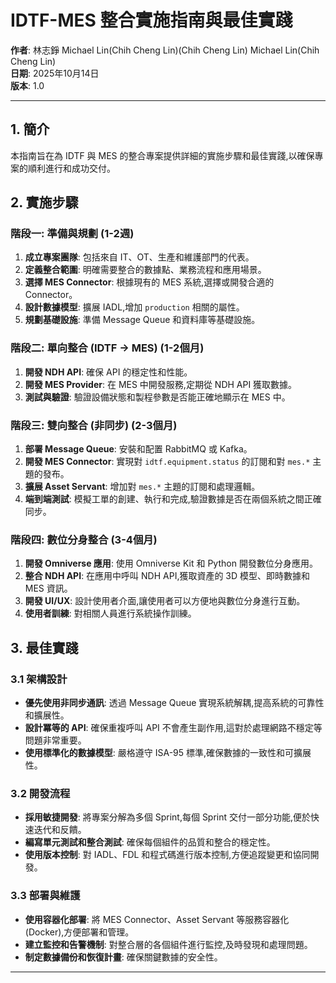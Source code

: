 

# IDTF-MES 整合實施指南與最佳實踐

**作者**: 林志錚 Michael Lin(Chih Cheng Lin)(Chih Cheng Lin) Michael Lin(Chih Cheng Lin)  
**日期**: 2025年10月14日  
**版本**: 1.0

---

## 1. 簡介

本指南旨在為 IDTF 與 MES 的整合專案提供詳細的實施步驟和最佳實踐,以確保專案的順利進行和成功交付。

## 2. 實施步驟

### 階段一: 準備與規劃 (1-2週)

1. **成立專案團隊**: 包括來自 IT、OT、生產和維護部門的代表。
2. **定義整合範圍**: 明確需要整合的數據點、業務流程和應用場景。
3. **選擇 MES Connector**: 根據現有的 MES 系統,選擇或開發合適的 Connector。
4. **設計數據模型**: 擴展 IADL,增加 `production` 相關的屬性。
5. **規劃基礎設施**: 準備 Message Queue 和資料庫等基礎設施。

### 階段二: 單向整合 (IDTF → MES) (1-2個月)

1. **開發 NDH API**: 確保 API 的穩定性和性能。
2. **開發 MES Provider**: 在 MES 中開發服務,定期從 NDH API 獲取數據。
3. **測試與驗證**: 驗證設備狀態和製程參數是否能正確地顯示在 MES 中。

### 階段三: 雙向整合 (非同步) (2-3個月)

1. **部署 Message Queue**: 安裝和配置 RabbitMQ 或 Kafka。
2. **開發 MES Connector**: 實現對 `idtf.equipment.status` 的訂閱和對 `mes.*` 主題的發布。
3. **擴展 Asset Servant**: 增加對 `mes.*` 主題的訂閱和處理邏輯。
4. **端到端測試**: 模擬工單的創建、執行和完成,驗證數據是否在兩個系統之間正確同步。

### 階段四: 數位分身整合 (3-4個月)

1. **開發 Omniverse 應用**: 使用 Omniverse Kit 和 Python 開發數位分身應用。
2. **整合 NDH API**: 在應用中呼叫 NDH API,獲取資產的 3D 模型、即時數據和 MES 資訊。
3. **開發 UI/UX**: 設計使用者介面,讓使用者可以方便地與數位分身進行互動。
4. **使用者訓練**: 對相關人員進行系統操作訓練。

## 3. 最佳實踐

### 3.1 架構設計

- **優先使用非同步通訊**: 透過 Message Queue 實現系統解耦,提高系統的可靠性和擴展性。
- **設計冪等的 API**: 確保重複呼叫 API 不會產生副作用,這對於處理網路不穩定等問題非常重要。
- **使用標準化的數據模型**: 嚴格遵守 ISA-95 標準,確保數據的一致性和可擴展性。

### 3.2 開發流程

- **採用敏捷開發**: 將專案分解為多個 Sprint,每個 Sprint 交付一部分功能,便於快速迭代和反饋。
- **編寫單元測試和整合測試**: 確保每個組件的品質和整合的穩定性。
- **使用版本控制**: 對 IADL、FDL 和程式碼進行版本控制,方便追蹤變更和協同開發。

### 3.3 部署與維護

- **使用容器化部署**: 將 MES Connector、Asset Servant 等服務容器化 (Docker),方便部署和管理。
- **建立監控和告警機制**: 對整合層的各個組件進行監控,及時發現和處理問題。
- **制定數據備份和恢復計畫**: 確保關鍵數據的安全性。

---

